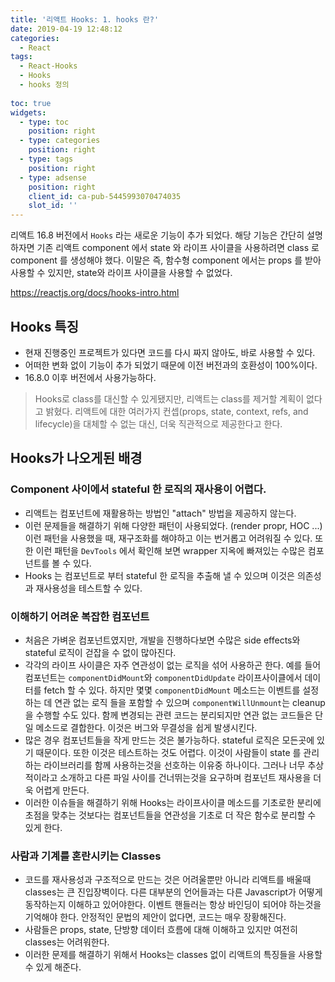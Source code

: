 ```yaml
---
title: '리액트 Hooks: 1. hooks 란?'
date: 2019-04-19 12:48:12
categories:
  - React
tags:
  - React-Hooks
  - Hooks
  - hooks 정의
  
toc: true
widgets:
  - type: toc
    position: right
  - type: categories
    position: right
  - type: tags
    position: right
  - type: adsense
    position: right
    client_id: ca-pub-5445993070474035
    slot_id: ''
---
```


리액트 16.8 버전에서 `Hooks` 라는 새로운 기능이 추가 되었다.
해당 기능은 간단히 설명하자면 기존 리액트 component 에서 state 와 라이프 사이클을 사용하려면 class 로 component 를 생성해야 했다.
이말은 즉, 함수형 component 에서는 props 를 받아 사용할 수 있지만, state와 라이프 사이클을 사용할 수 없었다.

<!-- more -->

https://reactjs.org/docs/hooks-intro.html

## Hooks 특징
- 현재 진행중인 프로젝트가 있다면 코드를 다시 짜지 않아도, 바로 사용할 수 있다. 
- 어떠한 변화 없이 기능이 추가 되었기 때문에 이전 버전과의 호환성이 100%이다.
- 16.8.0 이후 버전에서 사용가능하다.

> Hooks로 class를 대신할 수 있게됐지만, 리액트는 class를 제거할 계획이 없다고 밝혔다. 리액트에 대한 여러가지 컨셉(props, state, context, refs, and lifecycle)을 대체할 수 없는 대신, 더욱 직관적으로 제공한다고 한다.

## Hooks가 나오게된 배경

### Component 사이에서 stateful 한 로직의 재사용이 어렵다.
- 리액트는 컴포넌트에 재활용하는 방법인 "attach" 방법을 제공하지 않는다.
- 이런 문제들을 해결하기 위해 다양한 패턴이 사용되었다. (render propr, HOC ...) 이런 패턴을 사용했을 때, 재구조화를 해야하고 이는 번거롭고 어려워질 수 있다. 또한 이런 패턴을 `DevTools` 에서 확인해 보면 wrapper 지옥에 빠져있는 수많은 컴포넌트를 볼 수 있다.
- Hooks 는 컴포넌트로 부터 stateful 한 로직을 추출해 낼 수 있으며 이것은 의존성과 재사용성을 테스트할 수 있다. 

### 이해하기 어려운 복잡한 컴포넌트
- 처음은 가벼운 컴포넌트였지만, 개발을 진행하다보면 수많은 side effects와 stateful 로직이 걷잡을 수 없이 많아진다.
- 각각의 라이프 사이클은 자주 연관성이 없는 로직을 섞어 사용하곤 한다. 예를 들어 컴포넌트는 `componentDidMount`와 `componentDidUpdate` 라이프사이클에서 데이터를 fetch 할 수 있다. 하지만 몇몇 `componentDidMount` 메소드는 이벤트를 설정하는 데 연관 없는 로직 들을 포함할 수 있으며 `componentWillUnmount`는 cleanup을 수행할 수도 있다. 함께 변경되는 관련 코드는 분리되지만 연관 없는 코드들은 단일 메소드로 결합한다. 이것은 버그와 무결성을 쉽게 발생시킨다.
- 많은 경우 컴포넌트들을 작게 만드는 것은 불가능하다. stateful 로직은 모든곳에 있기 때문이다. 또한 이것은 테스트하는 것도 어렵다. 이것이 사람들이 state 를 관리하는 라이브러리를 함께 사용하는것을 선호하는 이유중 하나이다. 그러나 너무 추상적이라고 소개하고 다른 파일 사이를 건너뛰는것을 요구하며 컴포넌트 재사용을 더욱 어렵게 만든다.
- 이러한 이슈들을 해결하기 위해 Hooks는 라이프사이클 메소드를 기초로한 분리에 초점을 맞추는 것보다는 컴포넌트들을 연관성을 기초로 더 작은 함수로 분리할 수 있게 한다.

### 사람과 기계를 혼란시키는 Classes
- 코드를 재사용성과 구조적으로 만드는 것은 어려울뿐만 아니라 리액트를 배울때 classes는 큰 진입장벽이다. 다른 대부분의 언어들과는 다른 Javascript가 어떻게 동작하는지 이해하고 있어야한다. 이벤트 핸들러는 항상 바인딩이 되어야 하는것을 기억해야 한다. 안정적인 문법의 제안이 없다면, 코드는 매우 장황해진다.
- 사람들은 props, state, 단방향 데이터 흐름에 대해 이해하고 있지만 여전히 classes는 어려워한다.
- 이러한 문제를 해결하기 위해서 Hooks는 classes 없이 리액트의 특징들을 사용할 수 있게 해준다.
